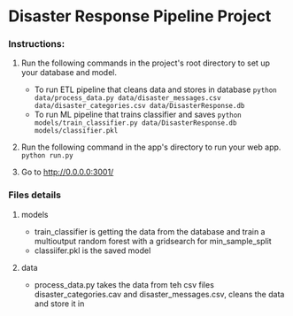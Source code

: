 # Disaster Response Pipeline Project

### Instructions:
1. Run the following commands in the project's root directory to set up your database and model.

    - To run ETL pipeline that cleans data and stores in database
        `python data/process_data.py data/disaster_messages.csv data/disaster_categories.csv data/DisasterResponse.db`
    - To run ML pipeline that trains classifier and saves
        `python models/train_classifier.py data/DisasterResponse.db models/classifier.pkl`

2. Run the following command in the app's directory to run your web app.
    `python run.py`

3. Go to http://0.0.0.0:3001/

### Files details
1. models
	- train_classifier is getting the data from the database and train a multioutput random forest with a gridsearch for min_sample_split
    - classiifer.pkl is the saved model
    
2. data
	- process_data.py takes the data from teh csv files disaster_categories.cav and disaster_messages.csv, cleans the data and store it in 
